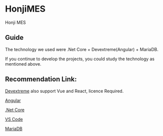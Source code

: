 # HonjiMES
Honji MES

## Guide
The technology we used were .Net Core + Devextreme(Angular) + MariaDB.

If you continue to develop the projects, you could study the technology as mentioned above.

## Recommendation Link:
[Devextreme][Devextreme_link] also support Vue and React, licence Required.

[Devextreme_link]:<https://js.devexpress.com/Documentation/Guide/Angular_Components/Getting_Started/Create_a_DevExtreme_Application/>

[Angular][Angular_link]

[Angular_link]:<https://angular.io/>

[.Net Core][.NetCore_link]

[.NetCore_link]:<https://docs.microsoft.com/zh-tw/aspnet/core/introduction-to-aspnet-core?view=aspnetcore-3.1>

[VS Code][VSCode_link]

[VSCode_link]:<https://dotblogs.com.tw/jgame2012/2017/03/20/154440>

[MariaDB][MariaDB_link]

[MariaDB_link]:<https://mariadb.org/>
